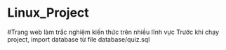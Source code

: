 # Linux_Project
#Trang web làm trắc nghiệm kiến thức trên nhiều lĩnh vực
Trước khi chạy project, import database từ file database/quiz.sql
